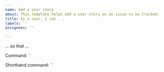 ```yaml
---
name: Add a user story
about: This template helps add a user story as an issue to be tracked.
title: As a user, I can ...
labels: ''
assignees: ''

---
```


... so that ...

Command: ``

Shorthand command: ``
